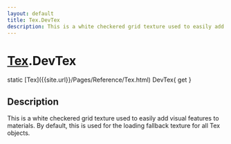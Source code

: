 ```yaml
---
layout: default
title: Tex.DevTex
description: This is a white checkered grid texture used to easily add visual features to materials. By default, this is used for the loading fallback texture for all Tex objects.
---
```

# [Tex]({{site.url}}/Pages/Reference/Tex.html).DevTex

<div class='signature' markdown='1'>
static [Tex]({{site.url}}/Pages/Reference/Tex.html) DevTex{ get }
</div>

## Description
This is a white checkered grid texture used to easily add
visual features to materials. By default, this is used for the
loading fallback texture for all Tex objects.

